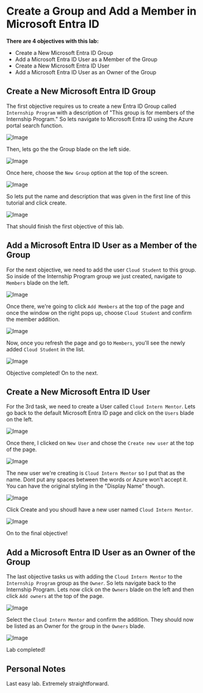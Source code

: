 # Create a Group and Add a Member in Microsoft Entra ID

**There are 4 objectives with this lab:**
* Create a New Microsoft Entra ID Group
* Add a Microsoft Entra ID User as a Member of the Group
* Create a New Microsoft Entra ID User
* Add a Microsoft Entra ID User as an Owner of the Group


## Create a New Microsoft Entra ID Group

The first objective requires us to create a new Entra ID Group called `Internship Program` with a description of "This group is for members of the Internship Program." So lets navigate to Microsoft Entra ID using the Azure portal search function. 

![Image](IDGroup1.png)

Then, lets go the the Group blade on the left side.  

![Image](IDGroup2.png)

Once here, choose the `New Group` option at the top of the screen. 

![Image](IDGroup3.png)

So lets put the name and description that was given in the first line of this tutorial and click create. 

![Image](IDGroup4.png)

That should finish the first objective of this lab. 


## Add a Microsoft Entra ID User as a Member of the Group

For the next objective, we need to add the user `Cloud Student` to this group. So inside of the Internship Program group we just created, navigate to `Members` blade on the left. 

![Image](IDGroup5.png)

Once there, we're going to click `Add Members` at the top of the page and once the window on the right pops up, choose `Cloud Student` and confirm the member addition. 

![Image](IDGroup6.png)

Now, once you refresh the page and go to `Members`, you'll see the newly added `Cloud Student` in the list. 

![Image](IDGroup7.png)

Objective completed! On to the next. 

## Create a New Microsoft Entra ID User

For the 3rd task, we need to create a User called `Cloud Intern Mentor`. Lets go back to the default Microsoft Entra ID page and click on the `Users` blade on the left. 

![Image](IDGroup8.png)

Once there, I clicked on `New User` and chose the `Create new user` at the top of the page. 

![Image](IDGroup9.png)

The new user we're creating is `Cloud Intern Mentor` so I put that as the name. Dont put any spaces between the words or Azure won't accept it. You can have the original styling in the "Display Name" though. 

![Image](IDGroup10.png)

Click Create and you shoudl have a new user named `Cloud Intern Mentor`.

![Image](IDGroup11.png)

On to the final objective!


## Add a Microsoft Entra ID User as an Owner of the Group

The last objective tasks us with adding the `Cloud Intern Mentor` to the `Internship Program` group as the `Owner`. So lets navigate back to the Internship Program. Lets now click on the `Owners` blade on the left and then click `Add owners` at the top of the page. 

![Image](IDGroup12.png)

Select the `Cloud Intern Mentor` and confirm the addition. They should now be listed as an Owner for the group in the `Owners` blade.

![Image](IDGroup13.png)

Lab completed!

## Personal Notes

Last easy lab. Extremely straightforward. 
